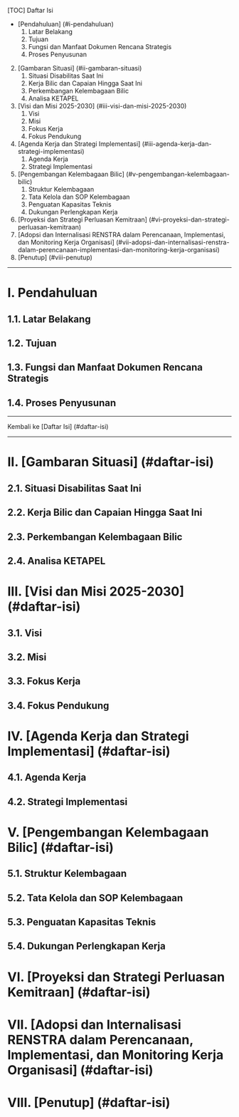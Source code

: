[TOC]
Daftar Isi
* [Pendahuluan] (#i-pendahuluan)
	1. Latar Belakang
	2. Tujuan
	3. Fungsi dan Manfaat Dokumen Rencana Strategis
	4. Proses Penyusunan
2. [Gambaran Situasi] (#ii-gambaran-situasi)
	1. Situasi Disabilitas Saat Ini
	2. Kerja Bilic dan Capaian Hingga Saat Ini
	3. Perkembangan Kelembagaan Bilic
	4. Analisa KETAPEL
3. [Visi dan Misi 2025-2030] (#iii-visi-dan-misi-2025-2030)
	1. Visi
	2. Misi
	3. Fokus Kerja
	4. Fokus Pendukung
4. [Agenda Kerja dan Strategi Implementasi] (#iii-agenda-kerja-dan-strategi-implementasi)
	1. Agenda Kerja
	2. Strategi Implementasi
5. [Pengembangan Kelembagaan Bilic] (#v-pengembangan-kelembagaan-bilic)
	1. Struktur Kelembagaan
    2. Tata Kelola dan SOP Kelembagaan
    3. Penguatan Kapasitas Teknis
	4. Dukungan Perlengkapan Kerja
6. [Proyeksi dan Strategi Perluasan Kemitraan] (#vi-proyeksi-dan-strategi-perluasan-kemitraan)
7. [Adopsi dan Internalisasi RENSTRA dalam Perencanaan, Implementasi, dan Monitoring Kerja Organisasi] (#vii-adopsi-dan-internalisasi-renstra-dalam-perencanaan-implementasi-dan-monitoring-kerja-organisasi)
8. [Penutup] (#viii-penutup)

***

# I. Pendahuluan

## 1.1. Latar Belakang

## 1.2. Tujuan

## 1.3. Fungsi dan Manfaat Dokumen Rencana Strategis

## 1.4. Proses Penyusunan

***
 Kembali ke [Daftar Isi] (#daftar-isi)
 ***

# II. [Gambaran Situasi] (#daftar-isi)

## 2.1. Situasi Disabilitas Saat Ini

## 2.2. Kerja Bilic dan Capaian Hingga Saat Ini

## 2.3. Perkembangan Kelembagaan Bilic

## 2.4. Analisa KETAPEL


# III. [Visi dan Misi 2025-2030] (#daftar-isi)

## 3.1. Visi

## 3.2. Misi

## 3.3. Fokus Kerja

## 3.4. Fokus Pendukung


# IV. [Agenda Kerja dan Strategi Implementasi] (#daftar-isi)

## 4.1. Agenda Kerja

## 4.2. Strategi Implementasi


# V. [Pengembangan Kelembagaan Bilic] (#daftar-isi)

## 5.1. Struktur Kelembagaan
    
## 5.2. Tata Kelola dan SOP Kelembagaan
    
## 5.3. Penguatan Kapasitas Teknis
    
## 5.4. Dukungan Perlengkapan Kerja
    

# VI. [Proyeksi dan Strategi Perluasan Kemitraan] (#daftar-isi)


# VII. [Adopsi dan Internalisasi RENSTRA dalam Perencanaan, Implementasi, dan Monitoring Kerja Organisasi] (#daftar-isi)


# VIII. [Penutup] (#daftar-isi)
<!--stackedit_data:
eyJoaXN0b3J5IjpbLTExOTA5Njk0NTQsMTA3NzU2MTIwOCw0Mz
c4NzkxMzAsMjU5MDQ0MTE5LDMxNjA5OTkyM119
-->
